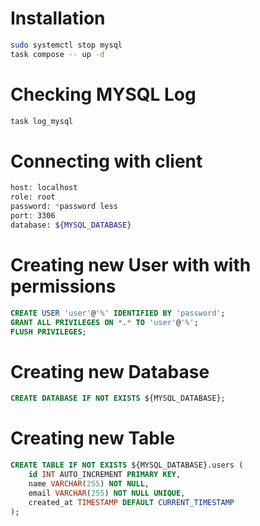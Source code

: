 # Installation

```sh
sudo systemctl stop mysql
task compose -- up -d
```

# Checking MYSQL Log

```sh
task log_mysql
```

# Connecting with client

```sh
host: localhost
role: root
password: *password less
port: 3306
database: ${MYSQL_DATABASE}
```

# Creating new User with with permissions

```sql
CREATE USER 'user'@'%' IDENTIFIED BY 'password';
GRANT ALL PRIVILEGES ON *.* TO 'user'@'%';
FLUSH PRIVILEGES;
```

# Creating new Database

```sql
CREATE DATABASE IF NOT EXISTS ${MYSQL_DATABASE};
```

# Creating new Table

```sql
CREATE TABLE IF NOT EXISTS ${MYSQL_DATABASE}.users (
    id INT AUTO_INCREMENT PRIMARY KEY,
    name VARCHAR(255) NOT NULL,
    email VARCHAR(255) NOT NULL UNIQUE,
    created_at TIMESTAMP DEFAULT CURRENT_TIMESTAMP
);
```
